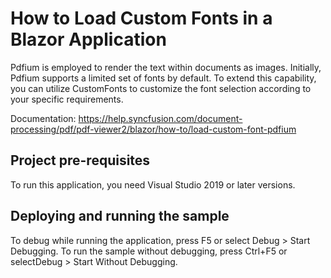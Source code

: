 # How to Load Custom Fonts in a Blazor Application
Pdfium is employed to render the text within documents as images. Initially, Pdfium supports a limited set of fonts by default. To extend this capability, you can utilize CustomFonts to customize the font selection according to your specific requirements.

Documentation: https://help.syncfusion.com/document-processing/pdf/pdf-viewer2/blazor/how-to/load-custom-font-pdfium


## Project pre-requisites
To run this application, you need Visual Studio 2019 or later versions.

## Deploying and running the sample
To debug while running the application, press F5 or select Debug > Start Debugging. To run the sample without debugging, press Ctrl+F5 or selectDebug > Start Without Debugging.